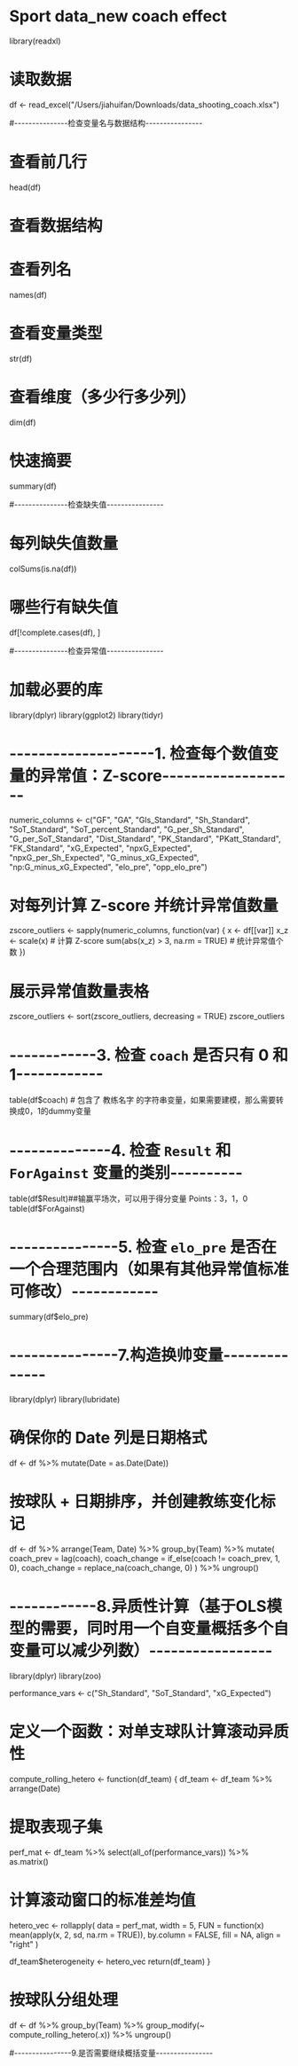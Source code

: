 # Sport data_new coach effect

library(readxl)

# 读取数据
df <- read_excel("/Users/jiahuifan/Downloads/data_shooting_coach.xlsx")



#---------------检查变量名与数据结构----------------
# 查看前几行
head(df)

# 查看数据结构
# 查看列名
names(df)

# 查看变量类型
str(df)

# 查看维度（多少行多少列）
dim(df)

# 快速摘要
summary(df)


#---------------检查缺失值----------------
# 每列缺失值数量
colSums(is.na(df))

# 哪些行有缺失值
df[!complete.cases(df), ]


#---------------检查异常值----------------

# 加载必要的库
library(dplyr)
library(ggplot2)
library(tidyr)


# --------------------1. 检查每个数值变量的异常值：Z-score-------------------
numeric_columns <- c("GF", "GA", "Gls_Standard", "Sh_Standard", "SoT_Standard",
                     "SoT_percent_Standard", "G_per_Sh_Standard", "G_per_SoT_Standard",
                     "Dist_Standard", "PK_Standard", "PKatt_Standard", "FK_Standard",
                     "xG_Expected", "npxG_Expected", "npxG_per_Sh_Expected", "G_minus_xG_Expected", 
                     "np:G_minus_xG_Expected", "elo_pre", "opp_elo_pre")


# 对每列计算 Z-score 并统计异常值数量
zscore_outliers <- sapply(numeric_columns, function(var) {
  x <- df[[var]]
  x_z <- scale(x)  # 计算 Z-score
  sum(abs(x_z) > 3, na.rm = TRUE)  # 统计异常值个数
})

# 展示异常值数量表格
zscore_outliers <- sort(zscore_outliers, decreasing = TRUE)
zscore_outliers



# ------------3. 检查 `coach` 是否只有 0 和 1------------
table(df$coach)  # 包含了 教练名字 的字符串变量，如果需要建模，那么需要转换成0，1的dummy变量

# --------------4. 检查 `Result` 和 `ForAgainst` 变量的类别----------
table(df$Result)##输赢平场次，可以用于得分变量 Points：3，1，0
table(df$ForAgainst)

# ---------------5. 检查 `elo_pre` 是否在一个合理范围内（如果有其他异常值标准可修改）------------
summary(df$elo_pre)




# ---------------7.构造换帅变量--------------

library(dplyr)
library(lubridate)

# 确保你的 Date 列是日期格式
df <- df %>%
  mutate(Date = as.Date(Date))

# 按球队 + 日期排序，并创建教练变化标记
df <- df %>%
  arrange(Team, Date) %>%
  group_by(Team) %>%
  mutate(
    coach_prev = lag(coach),
    coach_change = if_else(coach != coach_prev, 1, 0),
    coach_change = replace_na(coach_change, 0)
  ) %>%
  ungroup()

# ------------8.异质性计算（基于OLS模型的需要，同时用一个自变量概括多个自变量可以减少列数）-----------------
library(dplyr)
library(zoo)

performance_vars <- c("Sh_Standard", "SoT_Standard", "xG_Expected")

# 定义一个函数：对单支球队计算滚动异质性
compute_rolling_hetero <- function(df_team) {
  df_team <- df_team %>%
    arrange(Date)

  # 提取表现子集
  perf_mat <- df_team %>% select(all_of(performance_vars)) %>% as.matrix()

  # 计算滚动窗口的标准差均值
  hetero_vec <- rollapply(
    data = perf_mat,
    width = 5,
    FUN = function(x) mean(apply(x, 2, sd, na.rm = TRUE)),
    by.column = FALSE,
    fill = NA,
    align = "right"
  )

  df_team$heterogeneity <- hetero_vec
  return(df_team)
}

# 按球队分组处理
df <- df %>%
  group_by(Team) %>%
  group_modify(~ compute_rolling_hetero(.x)) %>%
  ungroup()

#----------------9.是否需要继续概括变量----------------
##
